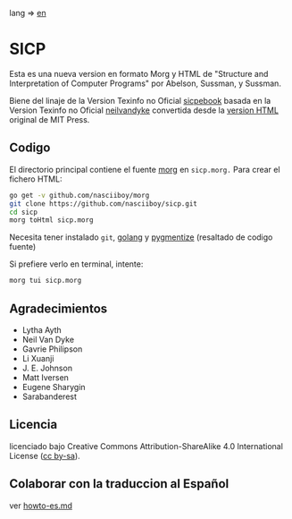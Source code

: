 lang => [en](README-EN.md)

SICP
====

Esta es una nueva version en formato Morg y HTML de "Structure and
Interpretation of Computer Programs" por Abelson, Sussman, y Sussman.

Biene del linaje de la Version Texinfo no
Oficial [sicpebook](http://sicpebook.wordpress.com) basada en la Version Texinfo
no Oficial [neilvandyke](http://www.neilvandyke.org/sicp-texi/) convertida desde
la [version HTML](http://mitpress.mit.edu/sicp/) original de MIT Press.

Codigo
------

El directorio principal contiene el fuente [morg](https://github.com/nasciiboy/morg/)
en `sicp.morg.` Para crear el fichero HTML:

```bash
go get -v github.com/nasciiboy/morg
git clone https://github.com/nasciiboy/sicp.git
cd sicp
morg toHtml sicp.morg
```

Necesita tener instalado `git`, [golang](https://golang.org/)
y [pygmentize](http://pygments.org/) (resaltado de codigo fuente)

Si prefiere verlo en terminal, intente:

```bash
morg tui sicp.morg
```

Agradecimientos
---------------

* Lytha Ayth
* Neil Van Dyke
* Gavrie Philipson
* Li Xuanji
* J. E. Johnson
* Matt Iversen
* Eugene Sharygin
* Sarabanderest

Licencia
--------

licenciado bajo Creative Commons Attribution-ShareAlike 4.0 International License ([cc by-sa](http://creativecommons.org/licenses/by-sa/4.0/)).

Colaborar con la traduccion al Español
--------------------------------------

ver [howto-es.md](howto-es.md)
